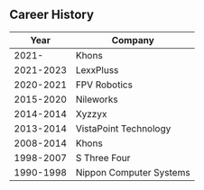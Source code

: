 ## Career History

Year      | Company
--------- | ----------
2021-     | Khons
2021-2023 | LexxPluss
2020-2021 | FPV Robotics
2015-2020 | Nileworks
2014-2014 | Xyzzyx
2013-2014 | VistaPoint Technology
2008-2014 | Khons
1998-2007 | S Three Four
1990-1998 | Nippon Computer Systems

